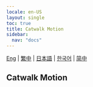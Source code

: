 ```yaml
---
locale: en-US
layout: single
toc: true
title: Catwalk Motion
sidebar:
  nav: "docs"
---
```

[Eng](/dancexr/features/catwalk) | [繁中](/tw/dancexr/features/catwalk) | [日本語](/jp/dancexr/features/catwalk) | [한국어](/kr/dancexr/features/catwalk) | [简中](/zh/dancexr/features/catwalk)


## Catwalk Motion
